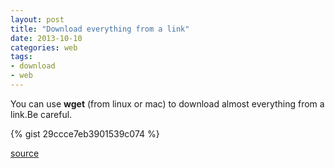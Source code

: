 ```yaml
---
layout: post
title: "Download everything from a link"
date: 2013-10-10
categories: web
tags:
- download
- web
---
```


You can use **wget** (from linux or mac) to download almost everything from a link.Be careful.

{% gist 29ccce7eb3901539c074 %}

[source](http://en.wikipedia.org/wiki/Wget)
